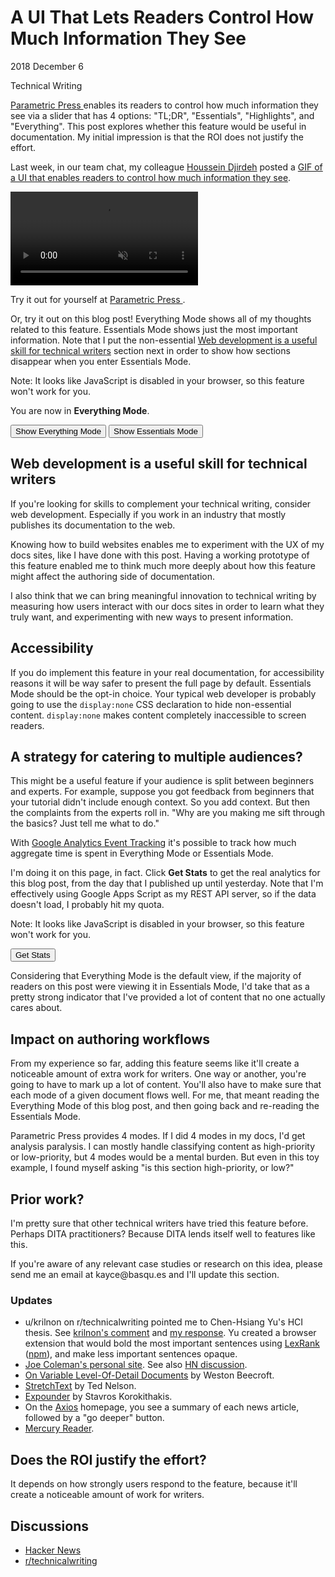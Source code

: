 <style>
  .info--everything {
    display: block;
  }
  .info--everything__hidden {
    display: none;
  }
</style>

<h1 id="title">
  A UI That Lets Readers Control How Much
  Information They See
</h1>

<p id="time">
  <time datetime="2018-12-06">2018 December 6</time>
</p>

<p id="category">Technical Writing</p>

<p id="summary">
  <a target="_blank" rel="noopener" href="https://parametric.press/">
    Parametric Press
  </a> enables its readers to control how much information they see via a
  slider that has 4 options: "TL;DR", "Essentials", "Highlights", and "Everything".
  This post explores whether this feature would be useful in documentation.
  My initial impression is that the ROI does not justify the effort.
</p>

Last week, in our team chat, my colleague [Houssein Djirdeh](https://twitter.com/hdjirdeh)
posted a [GIF of a UI that enables readers to control
how much information they see](/media/parametric.mp4).

<video autoplay loop muted playsinline style="max-width:100%">
  <source src="/media/parametric.mp4" type="video/mp4">
</video>

Try it out for yourself at
<a target="_blank" rel="noopener" href="https://parametric.press/">
  Parametric Press
</a>.

Or, try it out on this blog post! Everything Mode shows all of my thoughts related
to this feature. Essentials Mode shows just the most important information. Note
that I put the non-essential <a href="#webdev">Web development is a useful skill
for technical writers</a> section next in order to show how sections disappear when you enter
Essentials Mode.

<noscript>
  Note: It looks like JavaScript is disabled in your browser, so this feature won't
  work for you.
</noscript>

You are now in <b><span class="info--state">Everything</span> Mode</b>.

<button class="button controls--everything">
  Show Everything Mode
</button>

<button class="button controls--essentials">
  Show Essentials Mode
</button>

<h2 class="info--everything">Web development is a useful skill for technical writers</h2>

<p class="info--everything">
  If you're looking for skills to complement your technical writing, consider web development.
  Especially if you work in an industry that mostly publishes its documentation to the web.
</p>

<p class="info--everything">
  Knowing how to build websites enables me to experiment with the UX of my docs sites,
  like I have done with this post. Having a working prototype of this feature enabled me
  to think much more deeply about how this feature might affect the authoring side of
  documentation.
</p>

<p class="info--everything">
  I also think that we can bring meaningful innovation to technical writing by
  measuring how users interact with our docs sites in order to learn what they truly want,
  and experimenting with new ways to present information.
</p>

<h2 id="accessibility">Accessibility</h2>

<p>
  If you do implement this feature in your real documentation, for accessibility reasons
  it will be way safer to present the full page by default. Essentials Mode
  should be the opt-in choice. Your typical web developer is probably going to use the
  <code>display:none</code> CSS declaration to hide non-essential content.
  <code>display:none</code> makes content completely inaccessible to screen readers.
</p>

<h2>A strategy for catering to multiple audiences?</h2>

This might be a useful feature if your audience is split between beginners and
experts. For example, suppose you got feedback from beginners that your tutorial
didn't include enough context. So you add context. But then the complaints from
the experts roll in. "Why are you making me sift through the basics? Just tell me
what to do."

With <a href="https://developers.google.com/analytics/devguides/collection/analyticsjs/events"
target="_blank" rel="noopener">Google Analytics Event Tracking</a> it's possible
to track how much aggregate time is spent in Everything Mode or Essentials Mode.

I'm doing it on this page, in fact. Click **Get Stats** to get the real analytics for
this blog post, from the day that I published up until yesterday. Note that I'm
effectively using Google Apps Script as my REST API server, so if the data doesn't load, I
probably hit my quota.

<noscript>
  Note: It looks like JavaScript is disabled in your browser, so this feature won't
  work for you.
</noscript>

<style>
  .stats {
    display: none;
  }
  .stats__visible {
    display: block;
  }
</style>

<button class="button stats--button">Get Stats</button>

<ul class="stats">
  <li>Pageviews: <span class="stats--value stats--pageviews"></span></li>
  <li>Essentials Mode Entrances: <span class="stats--value stats--essentials-entrances"></span></li>
  <li>Everything Mode Entrances: <span class="stats--value stats--everything-entrances"></span></li>
  <li>Time spent in Essentials Mode (seconds): <span class="stats--value stats--essentials-time"></span></li>
  <li>Time spent in Everything Mode (seconds): <span class="stats--value stats--everything-time"></span></li>
</ul>

<script>
  const statsButton = document.querySelector('.stats--button');
  const statsContainer = document.querySelector('.stats');
  let loaderHandle = undefined;
  statsButton.addEventListener('click', () => {
    statsButton.disabled = true;
    statsContainer.classList.add('stats__visible');
    loaderHandle = setInterval(() => {
      document.querySelectorAll('.stats--value').forEach(value => {
        if (value.textContent === '...') {
          value.textContent = '.';
        } else {
          value.textContent += '.';
        }
      });
    }, 500);
    const url = 'https://script.google.com/macros/s/AKfycbyCSMyrzqXnx8UxtAgCRfXV8oCw4kNGijuwSh_LNqutJO86wRI/exec';
    fetch(url).then(response => response.json()).then(json => {
      clearInterval(loaderHandle);
      document.querySelector('.stats--essentials-entrances').textContent = json.events.entrances.Essentials;
      document.querySelector('.stats--essentials-time').textContent = json.events.time.Essentials;
      document.querySelector('.stats--everything-entrances').textContent = json.events.entrances.Everything;
      document.querySelector('.stats--everything-time').textContent = json.events.time.Everything;
      document.querySelector('.stats--pageviews').textContent = json.pageviews;
    });
  });
</script>

Considering that Everything Mode is the default view, if the majority of readers
on this post were viewing it in Essentials Mode, I'd take that as a pretty
strong indicator that I've provided a lot of content that no one actually cares about.

<h2 class="info--everything">Impact on authoring workflows</h2>

<p class="info--everything">
  From my experience so far, adding this feature seems like it'll create a noticeable
  amount of extra work for writers. One way or another, you're going to have to mark up a
  lot of content. You'll also have to make sure that each mode of a given document
  flows well. For me, that meant reading the Everything Mode of this blog post, and
  then going back and re-reading the Essentials Mode.
</p>

<p class="info--everything">
  Parametric Press provides 4 modes. If I did 4 modes in my docs, I'd get
  analysis paralysis. I can mostly handle classifying content
  as high-priority or low-priority, but 4 modes would be a mental burden.
  But even in this toy example, I found myself asking "is this section
  high-priority, or low?"
</p>

<h2>Prior work?</h2>

<p>
  I'm pretty sure that other technical writers have tried this feature before. Perhaps
  DITA practitioners? Because DITA lends itself well to features like this.
</p>

<p>
  If you're aware of any relevant case studies or research
  on this idea, please send me an email at kayce@basqu.es and I'll update this
  section.
</p>

<h3>Updates</h3>

[krilnon]: https://www.reddit.com/r/technicalwriting/comments/a4oav1/a_ui_that_lets_readers_control_how_much/ebh3oh1/
[krilnon2]: https://www.reddit.com/r/technicalwriting/comments/a4oav1/a_ui_that_lets_readers_control_how_much/ebi81qm/
[LexRank]: https://jair.org/index.php/jair/article/view/10396
[npm]: https://www.npmjs.com/package/lexrank

* u/krilnon on r/technicalwriting pointed me to Chen-Hsiang Yu's HCI thesis. See [krilnon's comment][krilnon]
  and [my response][krilnon2]. Yu created a browser extension that would bold
  the most important sentences using [LexRank][LexRank] ([npm][npm]), and make less important sentences opaque.
* [Joe Coleman's personal site](http://getcoleman.com/). See also
  [HN discussion](https://news.ycombinator.com/item?id=14013996).
* [On Variable Level-Of-Detail Documents](http://symbolflux.com/lodessay/) by Weston Beecroft.
* [StretchText](https://en.wikipedia.org/wiki/StretchText) by Ted Nelson.
* [Expounder](https://skorokithakis.github.io/expounder/) by Stavros Korokithakis.
* On the [Axios](https://www.axios.com/) homepage, you see a summary of each news article,
  followed by a "go deeper" button.
* [Mercury Reader](https://mercury.postlight.com/reader/).

<h2>Does the ROI justify the effort?</h2>

<p>
  It depends on how strongly users respond to the feature, because it'll create a
  noticeable amount of work for writers.
</p>

<h2 class="info--everything">Discussions</h2>

<ul class="info--everything">
  <li><a href="https://news.ycombinator.com/item?id=18643166">Hacker News</a></li>
  <li><a href="https://www.reddit.com/r/technicalwriting/comments/a4oav1/a_ui_that_lets_readers_control_how_much/">r/technicalwriting</a></li>
</ul>

<script async src="https://www.googletagmanager.com/gtag/js?id=UA-130636903-1"></script>
<script>
  window.dataLayer = window.dataLayer || [];
  function gtag(){
    dataLayer.push(arguments);
  }
  gtag('js', new Date());
  gtag('config', 'UA-130636903-1');
  const everything = document.querySelector('.controls--everything');
  const essentials = document.querySelector('.controls--essentials');
  const state = document.querySelector('.info--state');
  const labels = {
    ESSENTIALS: 'Essentials',
    EVERYTHING: 'Everything'
  }
  const trackMode = (mode) => {
    gtag('event', 'click', {
      'event_category': 'Viewing Mode Entered',
      'event_label': mode,
      'value': 1
    });
  }
  const trackTimeSpent = (mode, handle) => {
    if (handle) {
      clearInterval(handle);
    }
    const INTERVAL = 1000 * 60;
    return setInterval(() => {
      gtag('event', 'click', {
        'event_category': 'Time Spent In Mode (Seconds)',
        'event_label': mode,
        'value': INTERVAL / 1000
      });
    }, INTERVAL);
  }
  everything.disabled = true;
  everything.addEventListener('click', () => {
    document.querySelectorAll('.info--everything').forEach(el => {
      el.classList.remove('info--everything__hidden');
    });
    essentials.disabled = false;
    everything.disabled = true;
    state.textContent = labels.EVERYTHING;
    trackMode(labels.EVERYTHING);
    handle = trackTimeSpent(labels.EVERYTHING, handle);
  });
  essentials.addEventListener('click', () => {
    document.querySelectorAll('.info--everything').forEach(el => {
      el.classList.add('info--everything__hidden');
    });
    essentials.disabled = true;
    everything.disabled = false;
    state.textContent = labels.ESSENTIALS;
    trackMode(labels.ESSENTIALS);
    handle = trackTimeSpent(labels.ESSENTIALS, handle);
  });
  let handle = trackTimeSpent(labels.EVERYTHING);
  trackMode(labels.EVERYTHING);
</script>
